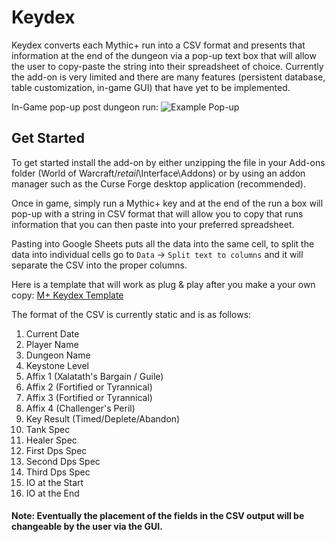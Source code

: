 # Keydex

Keydex converts each Mythic+ run into a CSV format and presents that information at the end of the dungeon via a pop-up text box that will allow the user to copy-paste the string into their spreadsheet of choice. Currently the add-on is very limited and there are many features (persistent database, table customization, in-game GUI) that have yet to be implemented.

In-Game pop-up post dungeon run:
 ![Example Pop-up](https://i.imgur.com/X4ec283.png)
 
## Get Started

To get started install the add-on by either unzipping the file in your Add-ons folder (World of Warcraft\/_retail_\Interface\Addons) or by using an addon manager such as the Curse Forge desktop application (recommended).

Once in game, simply run a Mythic+ key and at the end of the run a box will pop-up with a string in CSV format that will allow you to copy that runs information that you can then paste into your preferred spreadsheet.

Pasting into Google Sheets puts all the data into the same cell, to split the data into individual cells go to `Data` -> `Split text to columns` and it will separate the CSV into the proper columns.

Here is a template that will work as plug & play after you make a your own copy: [M+ Keydex Template](https://docs.google.com/spreadsheets/d/1zfLHkkAbd7d9lMAfayiqEU-79U6GN5YUMAq6N0X-LvM/edit?usp=sharing)

The format of the CSV is currently static and is as follows:
1. Current Date
2. Player Name
3. Dungeon Name
4. Keystone Level
5. Affix 1 (Xalatath's Bargain / Guile)
6. Affix 2 (Fortified or Tyrannical)
7. Affix 3 (Fortified or Tyrannical)
8. Affix 4 (Challenger's Peril)
9. Key Result (Timed/Deplete/Abandon)
10. Tank Spec
11. Healer Spec
12. First Dps Spec
13. Second Dps Spec
14. Third Dps Spec
15. IO at the Start
16. IO at the End

#### Note: Eventually the placement of the fields in the CSV output will be changeable by the user via the GUI.



